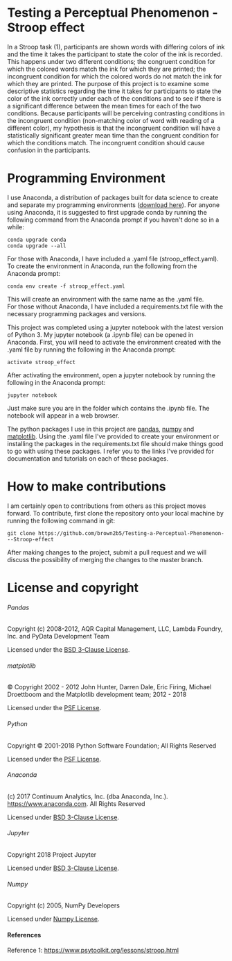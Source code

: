 # Testing a Perceptual Phenomenon - Stroop effect

In a Stroop task (1), participants are shown words with differing colors of ink and the time it takes the participant to state the color of the ink is recorded.  This happens under two different conditions;  the congruent condition for which the colored words match the ink for which they are printed;  the incongruent condition for which the colored words do not match the ink for which they are printed.  The purpose of this project is to examine some descriptive statistics regarding the time it takes for participants to state the color of the ink correctly under each of the conditions and to see if there is a significant difference between the mean times for each of the two conditions.  Because participants will be perceiving contrasting conditions in the incongruent condition (non-matching color of word with reading of a different color), my hypothesis is that the incongruent condition will have a statistically significant greater mean time than the congruent condition for which the conditions match. The incongruent condition should cause confusion in the participants.

# Programming Environment
I use Anaconda, a distribution of packages built for data science to create and separate my programming environments ([download here](https://www.anaconda.com/download/)).  For anyone using Anaconda, it is suggested to first upgrade conda by running the following command from the Anaconda prompt if you haven't done so in a while:
```
conda upgrade conda
conda upgrade --all
```

For those with Anaconda, I have included a .yaml file (stroop_effect.yaml).  To create the environment in Anaconda, run the following from the Anaconda prompt:
```
conda env create -f stroop_effect.yaml
```
This will create an environment with the same name as the .yaml file.  
For those without Anaconda, I have included a requirements.txt file with the necessary programming packages and versions.  

This project was completed using a jupyter notebook with the latest version of Python 3.  My jupyter notebook (a .ipynb file) can be opened in Anaconda.  First, you will need to activate the environment created with the .yaml file by running the following in the Anaconda prompt:
```
activate stroop_effect
```
After activating the environment, open a jupyter notebook by running the following in the Anaconda prompt:
```
jupyter notebook
```
Just make sure you are in the folder which contains the .ipynb file.  The notebook will appear in a web browser.

The python packages I use in this project are [pandas](https://pandas.pydata.org/), [numpy](http://www.numpy.org/) and [matplotlib](https://matplotlib.org/).  Using the .yaml file I've provided to create your environment or installing the packages in the requirements.txt file should make things good to go with using these packages.  I refer you to the links I've provided for documentation and tutorials on each of these packages.

# How to make contributions
I am certainly open to contributions from others as this project moves forward.  To contribute, first clone the repository onto your local machine by running the following command in git:
```
git clone https://github.com/brown2b5/Testing-a-Perceptual-Phenomenon---Stroop-effect
```

After making changes to the project, submit a pull request and we will discuss the possibility of merging the changes to the master branch.

# License and copyright

###### Pandas
Copyright (c) 2008-2012, AQR Capital Management, LLC, Lambda Foundry, Inc. and PyData Development Team

Licensed under the [BSD 3-Clause License](https://github.com/brown2b5/Testing-a-Perceptual-Phenomenon---Stroop-effect/blob/master/PANDAS%20License.txt).

###### matplotlib
© Copyright 2002 - 2012 John Hunter, Darren Dale, Eric Firing, Michael Droettboom and the Matplotlib development team; 2012 - 2018

Licensed under the [PSF License](https://github.com/brown2b5/Testing-a-Perceptual-Phenomenon---Stroop-effect/blob/master/MATPLOTLIB%20License.txt).

###### Python
Copyright © 2001-2018 Python Software Foundation; All Rights
Reserved

Licensed under the [PSF License](https://github.com/brown2b5/Testing-a-Perceptual-Phenomenon---Stroop-effect/blob/master/PYTHON%20License.txt).

###### Anaconda

(c) 2017 Continuum Analytics, Inc. (dba Anaconda, Inc.). https://www.anaconda.com. All Rights Reserved

Licensed under [BSD 3-Clause License](https://github.com/brown2b5/Testing-a-Perceptual-Phenomenon---Stroop-effect/blob/master/CONDA%20License.txt).

###### Jupyter

Copyright 2018 Project Jupyter

Licensed under [BSD 3-Clause License](https://github.com/brown2b5/Testing-a-Perceptual-Phenomenon---Stroop-effect/blob/master/JUPYTER%20License.txt).

###### Numpy

Copyright (c) 2005, NumPy Developers

Licensed under [Numpy License](https://github.com/brown2b5/Testing-a-Perceptual-Phenomenon---Stroop-effect/blob/master/NUMPY%20License.txt).


####                       **References**
Reference 1: https://www.psytoolkit.org/lessons/stroop.html
